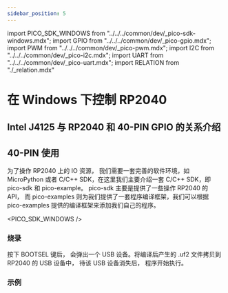 ```yaml
---
sidebar_position: 5
---
```


import PICO_SDK_WINDOWS from "../../../common/dev/\_pico-sdk-windows.mdx";
import GPIO from "../../../common/dev/\_pico-gpio.mdx";
import PWM from "../../../common/dev/\_pico-pwm.mdx";
import I2C from "../../../common/dev/\_pico-i2c.mdx";
import UART from "../../../common/dev/\_pico-uart.mdx";
import RELATION from "./\_relation.mdx"

# 在 Windows 下控制 RP2040

## Intel J4125 与 RP2040 和 40-PIN GPIO 的关系介绍

<RELATION />

## 40-PIN 使用

为了操作 RP2040 上的 IO 资源， 我们需要一套完善的软件环境，如 MicroPython 或者 C/C++ SDK，在这里我们主要介绍一套 C/C++ SDK，即 pico-sdk 和 pico-example。 pico-sdk 主要是提供了一些操作 RP2040 的 API， 而 pico-examples 则为我们提供了一套程序编译框架，我们可以根据 pico-examples 提供的编译框架来添加我们自己的程序。

<PICO_SDK_WINDOWS />

### 烧录

按下 BOOTSEL 键后， 会弹出一个 USB 设备。将编译后产生的 .uf2 文件拷贝到 RP2040 的 USB 设备中， 待该 USB 设备消失后， 程序开始执行。

### 示例

<Tabs queryString="type">
     <TabItem value="GPIO">
       <GPIO flash_url="./flash" gpio_definition="./gpio" product_name="Radxa X2L"  led_pin="PIN_5" platform="Windows"/>
    </TabItem>
     <TabItem value="I2C">
      <I2C flash_url="./flash" product_name="Radxa X2L"  scl_pin="PIN_5" sda_pin="PIN_3" platform="Windows" />
    </TabItem>
     <TabItem value="PWM">
      <PWM flash_url="./flash" product_name="Radxa X2L" led_pin="PIN_5" platform="Windows"/>
    </TabItem>
     <TabItem value="UART">
      <UART flash_url="./flash" tty_num="ttyS0" platform="Windows" />
    </TabItem>
</Tabs>
